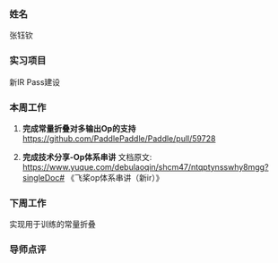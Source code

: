 ### 姓名
张钰钦

### 实习项目
新IR Pass建设

### 本周工作

1. **完成常量折叠对多输出Op的支持**
https://github.com/PaddlePaddle/Paddle/pull/59728

2. **完成技术分享-Op体系串讲**
文档原文: https://www.yuque.com/debulaoqin/shcm47/ntqptynsswhy8mgg?singleDoc# 《飞桨op体系串讲（新ir）》

### 下周工作
实现用于训练的常量折叠

### 导师点评
